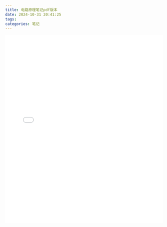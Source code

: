 ```yaml
---
title: 电路原理笔记pdf版本
date: 2024-10-31 20:41:25
tags: 
categories: 笔记
---
```

<embed src="/secondweb/doc/电路原理笔记.pdf" width="100%" height="600px" />
